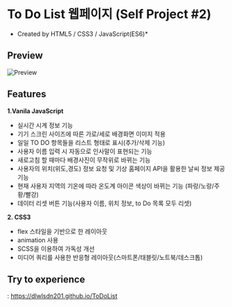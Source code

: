 # To Do List 웹페이지 (Self Project #2)
  * Created by HTML5 / CSS3 / JavaScript(ES6)*

## **Preview**
![Preview](https://user-images.githubusercontent.com/53039583/107867568-3c098d80-6ebf-11eb-8eba-a45836613878.png)


## **Features**
**1.Vanila JavaScript**
  - 실시간 시계 정보 기능
  - 기기 스크린 사이즈에 따른 가로/세로 배경화면 이미지 적용
  - 일일 TO DO 항목들을 리스트 형태로 표시(추가/삭제 기능)
  - 사용자 이름 입력 시 자동으로 인사말이 표현되는 기능
  - 새로고침 할 때마다 배경사진이 무작위로 바뀌는 기능 
  - 사용자의 위치(위도,경도) 정보 요청 및 기상 홈페이지 API을 활용한 날씨 정보 제공 기능
  - 현재 사용자 지역의 기온에 따라 온도계 아이콘 색상이 바뀌는 기능 (파랑/노랑/주황/빨강)  
  - 데이터 리셋 버튼 기능(사용자 이름, 위치 정보, to Do 목록 모두 리셋)
  
  
**2. CSS3**
  - flex 스타일을 기반으로 한 레이아웃
  - animation 사용
  - SCSS을 이용하여 가독성 개선 
  - 미디어 쿼리를 사용한 반응형 레이아웃(스마트폰/태블릿/노트북/데스크톱) 
  
  
  
 ## **Try to experience**
  : https://dlwlsdn201.github.io/ToDoList


